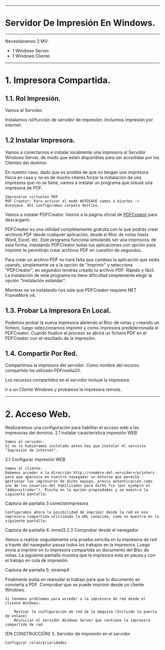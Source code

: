 ___

# **Servidor De Impresión En Windows.**

---

Necesitaremos 2 MV:

* 1 Windows Server.
* 1 Windows Cliente.

---

# **1. Impresora Compartida.**

## **1.1. Rol Impresión.**

Vamos al Servidor.

Instalamos rol/función de servidor de impresión. Incluimos impresión por internet.

## **1.2 Instalar Impresora.**

Vamos a conectarnos e instalar localmente una impresora al Servidor Windows Server, de modo que estén disponibles para ser accedidas por los Clientes del dominio.

En nuestro caso, dado que es posible de que no tengan una impresora física en casa y no es de mucho interés forzar la instalación de una impresora que no se tiene, vamos a instalar un programa que simule una impresora de PDF.

~~~
Impresoras virtuales PDF
PDF Creator: Para activar el modo AUTOSAVE vamos a Ajustes -> Autosave. Ahí configuramos carpeta destino.
~~~

Vamos a instalar PDFCreator. Vamos a la página oficial de [PDFCreator](http://pdfcreator.es/) para descargarlo.

PDFCreator es una utilidad completamente gratuita con la que podrás crear archivos PDF desde cualquier aplicación, desde el Bloc de notas hasta Word, Excel, etc. Este programa funciona simulando ser una impresora, de esta forma, instalando PDFCreator todas tus aplicaciones con opción para imprimir te permitirán crear archivos PDF en cuestión de segundos.

Para crear un archivo PDF no hará falta que cambies la aplicación que estés usando, simplemente ve a la opción de "imprimir" y selecciona "PDFCreator", en segundos tendrás creado tu archivo PDF. Rápido y fácil. La instalación de este programa no tiene dificultad simplemente elegir la opción "Instalación estándar".

Mientras se va instalando nos sale que PDFCreator requiere NET FrameWork v4.

## **1.3. Probar La Impresora En Local.**

Podemos probar la nueva impresora abriendo el Bloc de notas y creando un fichero, luego seleccionamos imprimir y como impresora predeterminada el PDFCreator. Cuando finalice el proceso se abrirá un fichero PDF en el PDFCreator con el resultado de la impresión.

## **1.4. Compartir Por Red.**

Compartimos la impresora del servidor. Como nombre del recurso compartido he utilizado PDFnoelia20.

Los recursos compartidos en el servidor incluye la impresora.

Ir a un Cliente Windows y probamos la impresora remota.

---

# **2. Acceso Web.**

Realizaremos una configuración para habilitar el acceso web a las impresoras del dominio.
2.1 Instalar característica impresión WEB

    Vamos al servidor.
    Si no lo hubiéramos instalado antes hay que instalar el servicio "Impresión de Internet".

2.1 Configurar impresión WEB

    Vamos al cliente.
    Debemos acceder a la dirección http://<nombre-del-servidor>/printers para que aparezca en nuestro navegador un entorno que permite gestionar las impresoras de dicho equipo, previa autenticación como uno de los usuarios del habilitados para dicho fin (por ejemplo el "Administrador"). Pincha en la opción propiedades y se muestra la siguiente pantalla:

Captura de pantalla 3 conectarimpresora

    Configuramos ahora la posibilidad de imprimir desde la red en esa impresora compartida utilizando la URL conocida, como se muestra en la siguiente pantalla:

Captura de pantalla 4: imred3
2.3 Comprobar desde el navegador

Vamos a realizar seguidamente una prueba sencilla en tu impresora de red a través del navegador pausa todos los trabajos en la impresora. Luego envía a imprimir en tu impresora compartida un documento del Bloc de notas. La siguiente pantalla muestra que la impresora esta en pausa y con el trabajo en cola de impresión.

Captura de pantalla 5: otraimp4

Finalmente pulsa en reanudar el trabajo para que tu documento se convierta a PDF. Comprobar que se puede imprimir desde un cliente Windows.

    Si tenemos problemas para acceder a la impresora de red desde el cliente Windows:

        Revisar la configuración de red de la máquina (Incluido la puerta de enlace)
        Reiniciar el servidor Windows Server que contiene la impresora compartida de red.

[EN CONSTRUCCIÓN]
3. Servidor de impresión en el servidor

    Configurar colas/prioridades
